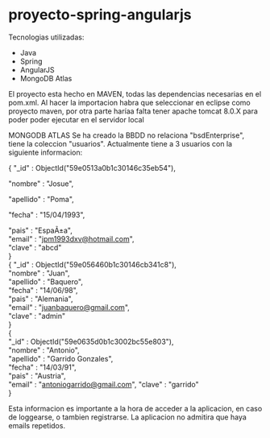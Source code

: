 # proyecto-spring-angularjs

Tecnologias utilizadas:
  - Java
  - Spring
  - AngularJS
  - MongoDB Atlas
  
  El proyecto esta hecho en MAVEN, todas las dependencias necesarias en el pom.xml.
  Al hacer la importacion  habra que seleccionar en eclipse como proyecto maven, por otra parte haríaa falta tener apache tomcat 8.0.X
  para poder poder ejecutar en el servidor local

MONGODB ATLAS
Se ha creado la BBDD no relaciona "bsdEnterprise", tiene la coleccion "usuarios".
Actualmente tiene a 3 usuarios con la siguiente informacion: 


{                                                                                                                               "_id" : ObjectId("59e0513a0b1c30146c35eb54"),

"nombre" : "Josue",

"apellido" : "Poma",

"fecha" : "15/04/1993", 

"pais" : "EspaÃ±a",  
"email" : "jpm1993dxv@hotmail.com",    
"clave" : "abcd"   
}             
{                                                                                                                               "_id" : ObjectId("59e056460b1c30146cb341c8"),   
"nombre" : "Juan",                        
"apellido" : "Baquero",               
"fecha" : "14/06/98",               
"pais" : "Alemania",               
"email" : "juanbaquero@gmail.com",           
"clave" : "admin"    
}          
{                 
"_id" : ObjectId("59e0635d0b1c3002bc55e803"),  
"nombre" : "Antonio",               
"apellido" : "Garrido Gonzales",   
"fecha" : "14/03/91",             
"pais" : "Austria",                
"email" : "antoniogarrido@gmail.com", 
"clave" : "garrido"   
}                                                                                                                       


Esta informacion es importante a la hora de acceder a la aplicacion, en caso de loggearse, o tambien registrarse.
La aplicacion no admitira que haya emails repetidos.
